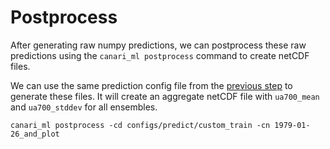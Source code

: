 # Postprocess

After generating raw numpy predictions, we can postprocess these raw predictions using the `canari_ml postprocess` command to create netCDF files.

We can use the same prediction config file from the [previous step](../predict/config_file_usage.md#example-2-combined-prediction-postprocess-and-plotting-config) to generate these files. It will create an aggregate netCDF file with `ua700_mean` and `ua700_stddev` for all ensembles.

```console
canari_ml postprocess -cd configs/predict/custom_train -cn 1979-01-26_and_plot
```
